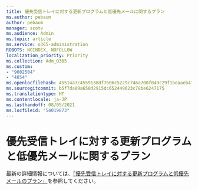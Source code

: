 ```yaml
---
title: 優先受信トレイに対する更新プログラムと低優先メールに関するプラン
ms.author: pebaum
author: pebaum
manager: scotv
ms.audience: Admin
ms.topic: article
ms.service: o365-administration
ROBOTS: NOINDEX, NOFOLLOW
localization_priority: Priority
ms.collection: Adm_O365
ms.custom:
- "9002504"
- "4854"
ms.openlocfilehash: 45514a7c4559138df7606c5229c746a700f049c29f1beaaeb47a7e2e0dd0d2d6
ms.sourcegitcommit: b5f7da89a650d2915dc652449623c78be6247175
ms.translationtype: HT
ms.contentlocale: ja-JP
ms.lasthandoff: 08/05/2021
ms.locfileid: "54019873"
---
```

# <a name="update-on-focused-inbox-and-our-plans-for-clutter"></a>優先受信トレイに対する更新プログラムと低優先メールに関するプラン

最新の詳細情報については、[「優先受信トレイに対する更新プログラムと低優先メールのプラン」](https://techcommunity.microsoft.com/t5/outlook-blog/update-on-focused-inbox-and-our-plans-for-clutter/ba-p/136448)を参照してください。
